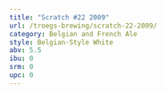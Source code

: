 ```yaml
---
title: "Scratch #22 2009"
url: /troegs-brewing/scratch-22-2009/
category: Belgian and French Ale
style: Belgian-Style White
abv: 5.5
ibu: 0
srm: 0
upc: 0
---
```


